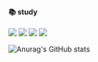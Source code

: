 <div aligin=center>
<h4>📚 study</h4>
<img src="https://img.shields.io/badge/TypeScript-3178C6?style=flat&logo=TypeScript&logoColor=white"/>
<img src="https://img.shields.io/badge/JavaScript-F7DF1E?style=flat&logo=JavaScript&logoColor=white"/>
<img src="https://img.shields.io/badge/CSS3-1572B6?style=flat&logo=CSS3&logoColor=orange"/>
<img src="https://img.shields.io/badge/HTML5-E34F26?style=flat&logo=HTML5&logoColor=white"/> 


![Anurag's GitHub stats](https://github-readme-stats.vercel.app/api?username=chohyundon&show_icons=true&theme=radical)
</div>
